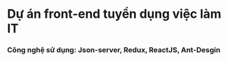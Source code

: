 # Dự án front-end tuyển dụng việc làm IT
### Công nghệ sử dụng: Json-server, Redux, ReactJS, Ant-Desgin

